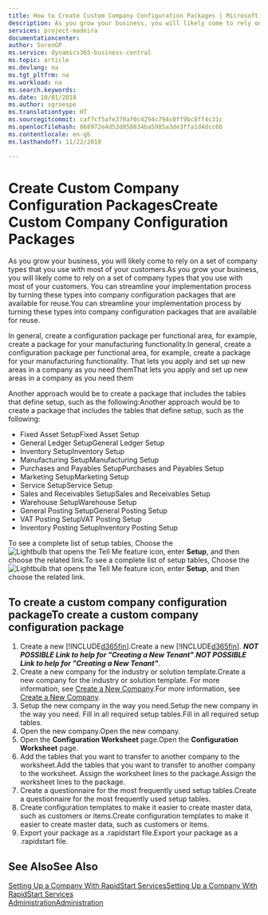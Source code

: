 ```yaml
---
title: How to Create Custom Company Configuration Packages | Microsoft Docs
description: As you grow your business, you will likely come to rely on a set of company types that you use with most of your customers. You can streamline your implementation process by turning these types into company configuration packages that are available for reuse.
services: project-madeira
documentationcenter: 
author: SorenGP
ms.service: dynamics365-business-central
ms.topic: article
ms.devlang: na
ms.tgt_pltfrm: na
ms.workload: na
ms.search.keywords: 
ms.date: 10/01/2018
ms.author: sgroespe
ms.translationtype: HT
ms.sourcegitcommit: caf7cf5afe370af0c4294c794c0ff9bc8ff4c31c
ms.openlocfilehash: 868972e4d53d858834ba5985a3de3ffa1d4dcc6b
ms.contentlocale: en-gb
ms.lasthandoff: 11/22/2018

---
```

# <a name="create-custom-company-configuration-packages"></a><span data-ttu-id="49791-104">Create Custom Company Configuration Packages</span><span class="sxs-lookup"><span data-stu-id="49791-104">Create Custom Company Configuration Packages</span></span>
<span data-ttu-id="49791-105">As you grow your business, you will likely come to rely on a set of company types that you use with most of your customers.</span><span class="sxs-lookup"><span data-stu-id="49791-105">As you grow your business, you will likely come to rely on a set of company types that you use with most of your customers.</span></span> <span data-ttu-id="49791-106">You can streamline your implementation process by turning these types into company configuration packages that are available for reuse.</span><span class="sxs-lookup"><span data-stu-id="49791-106">You can streamline your implementation process by turning these types into company configuration packages that are available for reuse.</span></span>  

<span data-ttu-id="49791-107">In general, create a configuration package per functional area, for example, create a package for your manufacturing functionality.</span><span class="sxs-lookup"><span data-stu-id="49791-107">In general, create a configuration package per functional area, for example, create a package for your manufacturing functionality.</span></span> <span data-ttu-id="49791-108">That lets you apply and set up new areas in a company as you need them</span><span class="sxs-lookup"><span data-stu-id="49791-108">That lets you apply and set up new areas in a company as you need them</span></span>  

<span data-ttu-id="49791-109">Another approach would be to create a package that includes the tables that define setup, such as the following:</span><span class="sxs-lookup"><span data-stu-id="49791-109">Another approach would be to create a package that includes the tables that define setup, such as the following:</span></span>  

-   <span data-ttu-id="49791-110">Fixed Asset Setup</span><span class="sxs-lookup"><span data-stu-id="49791-110">Fixed Asset Setup</span></span>  
-   <span data-ttu-id="49791-111">General Ledger Setup</span><span class="sxs-lookup"><span data-stu-id="49791-111">General Ledger Setup</span></span>  
-   <span data-ttu-id="49791-112">Inventory Setup</span><span class="sxs-lookup"><span data-stu-id="49791-112">Inventory Setup</span></span>  
-   <span data-ttu-id="49791-113">Manufacturing Setup</span><span class="sxs-lookup"><span data-stu-id="49791-113">Manufacturing Setup</span></span>  
-   <span data-ttu-id="49791-114">Purchases and Payables Setup</span><span class="sxs-lookup"><span data-stu-id="49791-114">Purchases and Payables Setup</span></span>  
-   <span data-ttu-id="49791-115">Marketing Setup</span><span class="sxs-lookup"><span data-stu-id="49791-115">Marketing Setup</span></span>  
-   <span data-ttu-id="49791-116">Service Setup</span><span class="sxs-lookup"><span data-stu-id="49791-116">Service Setup</span></span>  
-   <span data-ttu-id="49791-117">Sales and Receivables Setup</span><span class="sxs-lookup"><span data-stu-id="49791-117">Sales and Receivables Setup</span></span>  
-   <span data-ttu-id="49791-118">Warehouse Setup</span><span class="sxs-lookup"><span data-stu-id="49791-118">Warehouse Setup</span></span>  
-   <span data-ttu-id="49791-119">General Posting Setup</span><span class="sxs-lookup"><span data-stu-id="49791-119">General Posting Setup</span></span>  
-   <span data-ttu-id="49791-120">VAT Posting Setup</span><span class="sxs-lookup"><span data-stu-id="49791-120">VAT Posting Setup</span></span>  
-   <span data-ttu-id="49791-121">Inventory Posting Setup</span><span class="sxs-lookup"><span data-stu-id="49791-121">Inventory Posting Setup</span></span>  

<span data-ttu-id="49791-122">To see a complete list of setup tables, Choose the ![Lightbulb that opens the Tell Me feature](media/ui-search/search_small.png "Tell me what you want to do") icon, enter **Setup**, and then choose the related link.</span><span class="sxs-lookup"><span data-stu-id="49791-122">To see a complete list of setup tables, Choose the ![Lightbulb that opens the Tell Me feature](media/ui-search/search_small.png "Tell me what you want to do") icon, enter **Setup**, and then choose the related link.</span></span>  

## <a name="to-create-a-custom-company-configuration-package"></a><span data-ttu-id="49791-123">To create a custom company configuration package</span><span class="sxs-lookup"><span data-stu-id="49791-123">To create a custom company configuration package</span></span>  
1.  <span data-ttu-id="49791-124">Create a new [!INCLUDE[d365fin](includes/d365fin_md.md)].</span><span class="sxs-lookup"><span data-stu-id="49791-124">Create a new [!INCLUDE[d365fin](includes/d365fin_md.md)].</span></span> <span data-ttu-id="49791-125">***NOT POSSIBLE Link to help for "Creating a New Tenant"***.</span><span class="sxs-lookup"><span data-stu-id="49791-125">***NOT POSSIBLE Link to help for "Creating a New Tenant"***.</span></span>   
2.  <span data-ttu-id="49791-126">Create a new company for the industry or solution template.</span><span class="sxs-lookup"><span data-stu-id="49791-126">Create a new company for the industry or solution template.</span></span> <span data-ttu-id="49791-127">For more information, see [Create a New Company](admin-how-to-create-a-new-company.md).</span><span class="sxs-lookup"><span data-stu-id="49791-127">For more information, see [Create a New Company](admin-how-to-create-a-new-company.md).</span></span>  
3.  <span data-ttu-id="49791-128">Setup the new company in the way you need.</span><span class="sxs-lookup"><span data-stu-id="49791-128">Setup the new company in the way you need.</span></span> <span data-ttu-id="49791-129">Fill in all required setup tables.</span><span class="sxs-lookup"><span data-stu-id="49791-129">Fill in all required setup tables.</span></span>  
4.  <span data-ttu-id="49791-130">Open the new company.</span><span class="sxs-lookup"><span data-stu-id="49791-130">Open the new company.</span></span>
5. <span data-ttu-id="49791-131">Open the **Configuration Worksheet** page.</span><span class="sxs-lookup"><span data-stu-id="49791-131">Open the **Configuration Worksheet** page.</span></span>  
6.  <span data-ttu-id="49791-132">Add the tables that you want to transfer to another company to the worksheet.</span><span class="sxs-lookup"><span data-stu-id="49791-132">Add the tables that you want to transfer to another company to the worksheet.</span></span> <span data-ttu-id="49791-133">Assign the worksheet lines to the package.</span><span class="sxs-lookup"><span data-stu-id="49791-133">Assign the worksheet lines to the package.</span></span>  
7.  <span data-ttu-id="49791-134">Create a questionnaire for the most frequently used setup tables.</span><span class="sxs-lookup"><span data-stu-id="49791-134">Create a questionnaire for the most frequently used setup tables.</span></span>  
8.  <span data-ttu-id="49791-135">Create configuration templates to make it easier to create master data, such as customers or items.</span><span class="sxs-lookup"><span data-stu-id="49791-135">Create configuration templates to make it easier to create master data, such as customers or items.</span></span>  
9.  <span data-ttu-id="49791-136">Export your package as a .rapidstart file.</span><span class="sxs-lookup"><span data-stu-id="49791-136">Export your package as a .rapidstart file.</span></span>  

## <a name="see-also"></a><span data-ttu-id="49791-137">See Also</span><span class="sxs-lookup"><span data-stu-id="49791-137">See Also</span></span>  
[<span data-ttu-id="49791-138">Setting Up a Company With RapidStart Services</span><span class="sxs-lookup"><span data-stu-id="49791-138">Setting Up a Company With RapidStart Services</span></span>](admin-set-up-a-company-with-rapidstart.md)  
[<span data-ttu-id="49791-139">Administration</span><span class="sxs-lookup"><span data-stu-id="49791-139">Administration</span></span>](admin-setup-and-administration.md)

